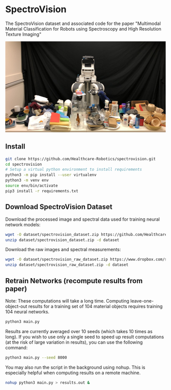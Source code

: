 # SpectroVision
The SpectroVision dataset and associated code for the paper "Multimodal Material Classification for Robots using Spectroscopy and High Resolution Texture Imaging"

![SpectroVision](images/spectrovision.jpg "SpectroVision")

## Install
```bash
git clone https://github.com/Healthcare-Robotics/spectrovision.git
cd spectrovision
# Setup a virtual python environment to install requirements
python3 -m pip install --user virtualenv
python3 -m venv env
source env/bin/activate
pip3 install -r requirements.txt
```

## Download SpectroVision Dataset
Download the processed image and spectral data used for training neural network models:
```bash
wget -O dataset/spectrovision_dataset.zip https://github.com/Healthcare-Robotics/spectrovision/releases/download/v1.0/spectrovision_dataset.zip
unzip dataset/spectrovision_dataset.zip -d dataset
```
Download the raw images and spectral measurements:
```bash
wget -O dataset/spectrovision_raw_dataset.zip https://www.dropbox.com/s/mrqmx437m7gykjg/spectrovision_raw_dataset.zip?dl=1
unzip dataset/spectrovision_raw_dataset.zip -d dataset
```

## Retrain Networks (recompute results from paper)
Note: These computations will take a long time. Computing leave-one-object-out results for a training set of 104 material objects requires training 104 neural networks.
```bash
python3 main.py
```
Results are currently averaged over 10 seeds (which takes 10 times as long). If you wish to use only a single seed to speed up result computations (at the risk of large variation in results), you can use the following command:
```bash
python3 main.py --seed 8000
```
You may also run the script in the background using nohup. This is especially helpful when computing results on a remote machine.
```bash
nohup python3 main.py > results.out &
```

